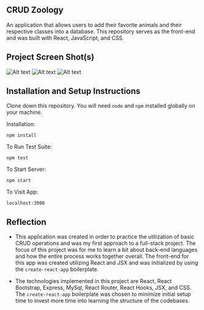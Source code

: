 ## CRUD Zoology

An application that allows users to add their favorite animals and their respective classes into a database. This repository serves as the front-end and was built with React, JavaScript, and CSS.

## Project Screen Shot(s) 

![Alt text](https://i.ibb.co/dpFbZtR/Zoology-Animals.png)
![Alt text](https://i.ibb.co/Trh2MZ4/Zoology-Animal.png)
![Alt text](https://i.ibb.co/MBrhxVQ/Zoology-Add-Animal.png)

## Installation and Setup Instructions 

Clone down this repository. You will need `node` and `npm` installed globally on your machine.  

Installation:

`npm install`  

To Run Test Suite:  

`npm test`  

To Start Server:

`npm start`  

To Visit App:

`localhost:3000`  

## Reflection

  - This application was created in order to practice the utilization of basic CRUD operations and was my first approach to a full-stack project. The focus of this project was for me to learn a bit about back-end languages and how the entire process works together overall. The front-end for this app was created utilizing React and JSX and was initialized by using the `create-react-app` boilerplate.

  - The technologies implemented in this project are React, React Bootstrap, Express, MySql, React Router, React Hooks, JSX, and CSS. The `create-react-app` boilerplate was chosen to minimize initial setup time to invest more time into learning the structure of the codebases.